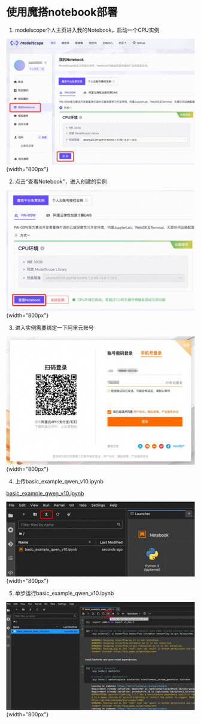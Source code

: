 # 使用魔搭notebook部署

1. modelscope个人主页进入我的Notebook，启动一个CPU实例

![create_notebook](../resources/image/modelscope_notebook/01_create_notebook.jpg){width="800px"}


2. 点击“查看Notebook”，进入创建的实例

![start_notebook](../resources/image/modelscope_notebook/02_start_notebook.jpg){width="800px"}


3. 进入实例需要绑定一下阿里云账号

![aliyun_id](../resources/image/modelscope_notebook/03_aliyun_id.jpg){width="800px"}


4. 上传basic_example_qwen_v10.ipynb

[basic_example_qwen_v10.ipynb](../../examples/python/0_basic)

![upload](../resources/image/modelscope_notebook/04_upload_ipynb.jpg){width="800px"}


5. 单步运行basic_example_qwen_v10.ipynb

![run](../resources/image/modelscope_notebook/05_run_ipynb.jpg){width="800px"}


